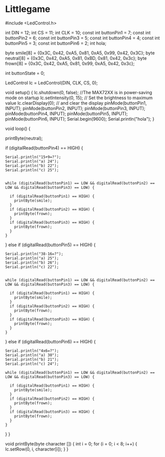 # Littlegame
 #include <LedControl.h>

int DIN = 12;
int CS =  11;
int CLK = 10;
const int buttonPin1 = 7;
const int buttonPin2 = 6;
const int buttonPin3 = 5;
const int buttonPin4 = 4;
const int buttonPin5 = 3;
const int buttonPin6 = 2;
int hola;

byte smile[8] =   {0x3C, 0x42, 0xA5, 0x81, 0xA5, 0x99, 0x42, 0x3C};
byte neutral[8] = {0x3C, 0x42, 0xA5, 0x81, 0xBD, 0x81, 0x42, 0x3c};
byte frown[8] =   {0x3C, 0x42, 0xA5, 0x81, 0x99, 0xA5, 0x42, 0x3c};

int buttonState = 0;

LedControl lc = LedControl(DIN, CLK, CS, 0);

void setup() {
  lc.shutdown(0, false);      //The MAX72XX is in power-saving mode on startup
  lc.setIntensity(0, 15);     // Set the brightness to maximum value
  lc.clearDisplay(0);         // and clear the display
  pinMode(buttonPin1, INPUT);
  pinMode(buttonPin2, INPUT);
  pinMode(buttonPin3, INPUT);
  pinMode(buttonPin4, INPUT);
  pinMode(buttonPin5, INPUT);
  pinMode(buttonPin6, INPUT);
  Serial.begin(9600);
  Serial.println("hola");
}

void loop() {


  printByte(neutral);



  if (digitalRead(buttonPin4) == HIGH) {

    Serial.println("15+9=?");
    Serial.println("a) 24");
    Serial.println("b) 22");
    Serial.println("c) 25");


    while (digitalRead(buttonPin1) == LOW && digitalRead(buttonPin2) == LOW && digitalRead(buttonPin3) == LOW) {

      if (digitalRead(buttonPin1) == HIGH) {
        printByte(smile);
      }
      if (digitalRead(buttonPin2) == HIGH) {
        printByte(frown);
      }
      if (digitalRead(buttonPin3) == HIGH) {
        printByte(frown);
      }
    }

  } else if (digitalRead(buttonPin5) == HIGH) {

    Serial.println("38-16=?");
    Serial.println("a) 25");
    Serial.println("b) 26");
    Serial.println("c) 22");


    while (digitalRead(buttonPin1) == LOW && digitalRead(buttonPin2) == LOW && digitalRead(buttonPin3) == LOW) {

      if (digitalRead(buttonPin1) == HIGH) {
        printByte(smile);
      }
      if (digitalRead(buttonPin2) == HIGH) {
        printByte(frown);
      }
      if (digitalRead(buttonPin3) == HIGH) {
        printByte(frown);
      }
    }




  } else if (digitalRead(buttonPin6) == HIGH) {

    Serial.println("4x6=?");
    Serial.println("a) 30");
    Serial.println("b) 21");
    Serial.println("c) 24");

    while (digitalRead(buttonPin1) == LOW && digitalRead(buttonPin2) == LOW && digitalRead(buttonPin3) == LOW) {

      if (digitalRead(buttonPin1) == HIGH) {
        printByte(smile);
      }
      if (digitalRead(buttonPin2) == HIGH) {
        printByte(frown);
      }
      if (digitalRead(buttonPin3) == HIGH) {
        printByte(frown);
      }
    }
  }
}


void printByte(byte character [])
{
  int i = 0;
  for (i = 0; i < 8; i++)
  {
    lc.setRow(0, i, character[i]);
  }
}
